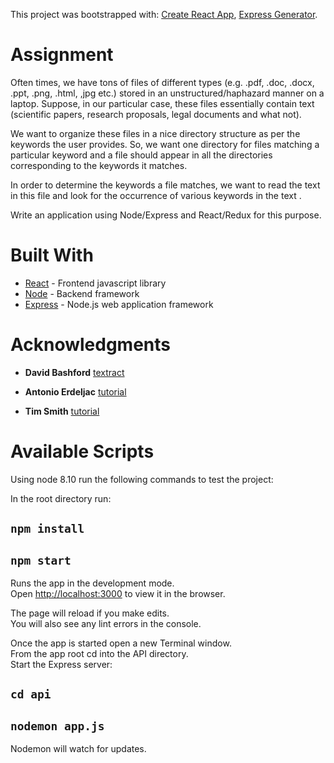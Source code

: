 This project was bootstrapped with:
[Create React App](https://github.com/facebook/create-react-app),
[Express Generator](https://www.npmjs.com/package/express-generator).

# Assignment
Often times, we have tons of files of different types (e.g. .pdf, .doc, .docx, .ppt, .png, .html, ,jpg etc.) stored in an unstructured/haphazard manner on a laptop. Suppose, in our particular case, these files essentially contain text (scientific papers, research proposals, legal documents and what not).

We want to organize these files in a nice directory structure as per the keywords the user provides. So, we want one directory for files matching a particular keyword and a file should appear in all the directories corresponding to the keywords it matches. 

In order to determine the keywords a file matches, we want to read the text in this file and look for the occurrence of various keywords in the text .

Write an application using Node/Express and React/Redux for this purpose.

# Built With

- [React](https://reactjs.org/) - Frontend javascript library
- [Node](https://nodejs.org/en/) - Backend framework
- [Express](https://expressjs.com/) - Node.js web application framework

# Acknowledgments

- **David Bashford** [textract](https://www.npmjs.com/package/textract)

- **Antonio Erdeljac** [tutorial](https://medium.com/@_aerdeljac/file-upload-with-node-js-react-js-686e342ad7e7)

- **Tim Smith** [tutorial](https://dev.to/iam_timsmith/lets-build-a-search-bar-in-react-120j)

# Available Scripts

Using node 8.10 run the following commands to test the project:

In the root directory run:

## `npm install`

## `npm start`

Runs the app in the development mode.<br>
Open <http://localhost:3000> to view it in the browser.

The page will reload if you make edits.<br>
You will also see any lint errors in the console.

Once the app is started open a new Terminal window.<br>
From the app root cd into the API directory.<br>
Start the Express server:<br>

## `cd api`

## `nodemon app.js`

Nodemon will watch for updates.
